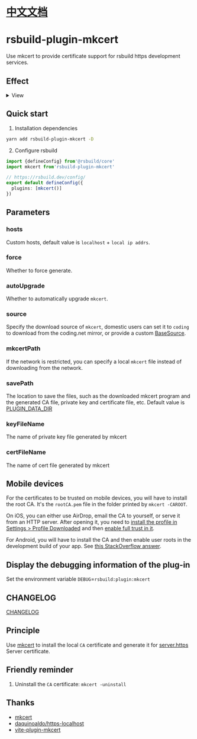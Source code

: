 # [中文文档](README-zh_CN.md)

# rsbuild-plugin-mkcert

Use mkcert to provide certificate support for rsbuild https development services.

## Effect

<details>
   <summary>View</summary>
   
   ![localhost](docs/assets/screenshot/localhost.png)

   ![127.0.0.1](docs/assets/screenshot/127.0.0.1.png)

   ![localhost](docs/assets/screenshot/localip.png)
</details>

## Quick start

1. Installation dependencies

```sh
yarn add rsbuild-plugin-mkcert -D
```

2. Configure rsbuild

```ts
import {defineConfig} from'@rsbuild/core'
import mkcert from'rsbuild-plugin-mkcert'

// https://rsbuild.dev/config/
export default defineConfig({
  plugins: [mkcert()]
})
```

## Parameters
### hosts

Custom hosts, default value is `localhost` + `local ip addrs`.
### force

Whether to force generate.
### autoUpgrade

Whether to automatically upgrade `mkcert`.

### source

Specify the download source of `mkcert`, domestic users can set it to `coding` to download from the coding.net mirror, or provide a custom [BaseSource](plugin/mkcert/Source.ts).

### mkcertPath

If the network is restricted, you can specify a local `mkcert` file instead of downloading from the network.

### savePath

The location to save the files, such as the downloaded mkcert program and the generated CA file, private key and certificate file, etc. Default value is [PLUGIN_DATA_DIR](plugin/lib/constant.ts)

### keyFileName

The name of private key file generated by mkcert

### certFileName

The name of cert file generated by mkcert

## Mobile devices

For the certificates to be trusted on mobile devices, you will have to install the root CA. It's the `rootCA.pem` file in the folder printed by `mkcert -CAROOT`.

On iOS, you can either use AirDrop, email the CA to yourself, or serve it from an HTTP server. After opening it, you need to [install the profile in Settings > Profile Downloaded](https://github.com/FiloSottile/mkcert/issues/233#issuecomment-690110809) and then [enable full trust in it](https://support.apple.com/en-nz/HT204477).

For Android, you will have to install the CA and then enable user roots in the development build of your app. See [this StackOverflow answer](https://stackoverflow.com/a/22040887/749014).

## Display the debugging information of the plug-in

Set the environment variable `DEBUG`=`rsbuild:plugin:mkcert`

## CHANGELOG

[CHANGELOG](CHANGELOG.md)

## Principle

Use [mkcert](https://github.com/FiloSottile/mkcert) to install the local `CA` certificate and generate it for [server.https](https://vitejs.bootcss.com/config/#server-https) Server certificate.

## Friendly reminder

1. Uninstall the `CA` certificate: `mkcert -uninstall`

## Thanks

- [mkcert](https://github.com/FiloSottile/mkcert)
- [daquinoaldo/https-localhost](https://github.com/daquinoaldo/https-localhost)
- [vite-plugin-mkcert](https://github.com/liuweiGL/vite-plugin-mkcert)
